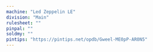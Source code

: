 ```yaml
---
machine: "Led Zeppelin LE"
division: "Main"
rulesheet: ""
pinpal: ""
soldmy: ""
pintips: "https://pintips.net/opdb/Gweel-ME0pP-AR0N5"
---
```


